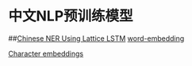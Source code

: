 # 中文NLP预训练模型

##[Chinese NER Using Lattice LSTM](https://arxiv.org/pdf/1805.02023.pdf)
[word-embedding](https://pan.baidu.com/s/1pLO6T9D)

[Character embeddings](https://pan.baidu.com/s/1pLO6T9D)


